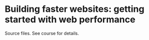 # Building faster websites: getting started with web performance
Source files. See course for details.
